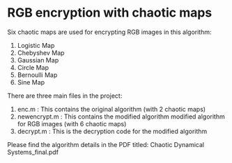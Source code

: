# RGB encryption with chaotic maps

Six chaotic maps are used for encrypting RGB images in this algorithm:

1. Logistic Map
2. Chebyshev Map
3. Gaussian Map
4. Circle Map
5. Bernoulli Map
6. Sine Map

There are three main files in the project:

1. enc.m : This contains the original algorithm (with 2 chaotic maps)
2. newencrypt.m : This contains the modified algorithm modified algorithm for RGB images (with 6 chaotic maps)
3. decrypt.m : This is the decryption code for the modified algorithm

Please find the algorithm details in the PDF titled: Chaotic Dynamical Systems_final.pdf
